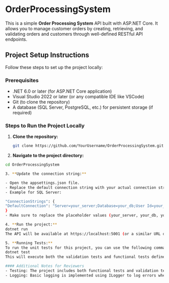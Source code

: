 # OrderProcessingSystem

This is a simple **Order Processing System** API built with ASP.NET Core. It allows you to manage customer orders by creating, retrieving, and validating orders and customers through well-defined RESTful API endpoints.

## Project Setup Instructions

Follow these steps to set up the project locally:

### Prerequisites

- .NET 6.0 or later (for ASP.NET Core application)
- Visual Studio 2022 or later (or any compatible IDE like VSCode)
- Git (to clone the repository)
- A database (SQL Server, PostgreSQL, etc.) for persistent storage (if required)

### Steps to Run the Project Locally

1. **Clone the repository:**
   ```bash
   git clone https://github.com/YourUsername/OrderProcessingSystem.git

2. **Navigate to the project directory:**
  ```bash
  cd OrderProcessingSystem

3. **Update the connection string:**

- Open the appsettings.json file.
- Replace the default connection string with your actual connection string for the database.
- Example for SQL Server:

"ConnectionStrings": {
  "DefaultConnection": "Server=your_server;Database=your_db;User Id=your_user;Password=your_password;"
}
- Make sure to replace the placeholder values (your_server, your_db, your_user, your_password) with the actual details for your database.

4. **Run the project:**
dotnet run
The API will be available at https://localhost:5001 (or a similar URL depending on your configuration).

5. **Running Tests:**
To run the unit tests for this project, you can use the following command:
dotnet test
This will execute both the validation tests and functional tests defined in the OrderProcessingSystem.Tests project.

#### Additional Notes for Reviewers
- Testing: The project includes both functional tests and validation tests written in xUnit, covering key scenarios for the Order Processing API.
- Logging: Basic logging is implemented using ILogger to log errors when the API encounters issues. This can be expanded based on requirements.